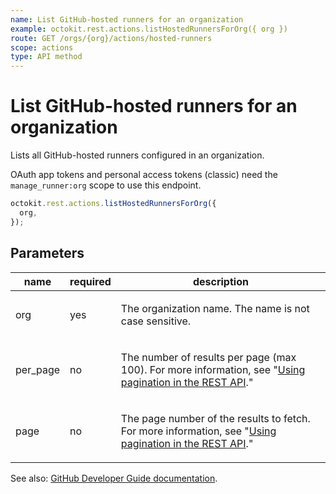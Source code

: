 ```yaml
---
name: List GitHub-hosted runners for an organization
example: octokit.rest.actions.listHostedRunnersForOrg({ org })
route: GET /orgs/{org}/actions/hosted-runners
scope: actions
type: API method
---
```


# List GitHub-hosted runners for an organization

Lists all GitHub-hosted runners configured in an organization.

OAuth app tokens and personal access tokens (classic) need the `manage_runner:org` scope to use this endpoint.

```js
octokit.rest.actions.listHostedRunnersForOrg({
  org,
});
```

## Parameters

<table>
  <thead>
    <tr>
      <th>name</th>
      <th>required</th>
      <th>description</th>
    </tr>
  </thead>
  <tbody>
    <tr><td>org</td><td>yes</td><td>

The organization name. The name is not case sensitive.

</td></tr>
<tr><td>per_page</td><td>no</td><td>

The number of results per page (max 100). For more information, see "[Using pagination in the REST API](https://docs.github.com/rest/using-the-rest-api/using-pagination-in-the-rest-api)."

</td></tr>
<tr><td>page</td><td>no</td><td>

The page number of the results to fetch. For more information, see "[Using pagination in the REST API](https://docs.github.com/rest/using-the-rest-api/using-pagination-in-the-rest-api)."

</td></tr>
  </tbody>
</table>

See also: [GitHub Developer Guide documentation](https://docs.github.com/rest/actions/hosted-runners#list-github-hosted-runners-for-an-organization).
